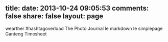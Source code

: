 title:
date: 2013-10-24 09:05:53
comments: false
share: false
layout: page
---
wearther
\#hashtagoverload
The Photo Journal
le markdown
le simplepage
Ganteng Timesheet
